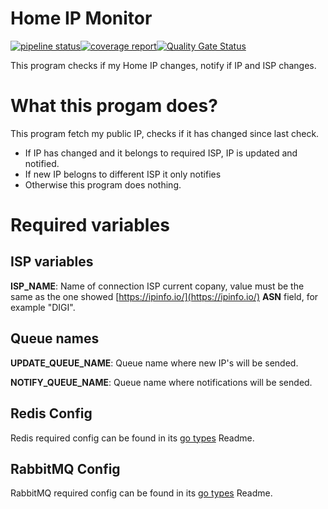 # Home IP Monitor

[![pipeline status](https://git.windmaker.net/a-castellano/home-ip-monitor/badges/master/pipeline.svg)](https://git.windmaker.net/a-castellano/home-ip-monitor/pipelines)[![coverage report](https://git.windmaker.net/a-castellano/home-ip-monitor/badges/master/coverage.svg)](https://a-castellano.gitpages.windmaker.net/home-ip-monitor/coverage.html)[![Quality Gate Status](https://sonarqube.windmaker.net/api/project_badges/measure?project=a-castellano_home-ip-monitor_a0d9946c-4181-4181-af10-e5dac69d0658&metric=alert_status&token=sqb_991ee37d1ea08ee63db5ea610f2a2d9e49fe1430)](https://sonarqube.windmaker.net/dashboard?id=a-castellano_home-ip-monitor_a0d9946c-4181-4181-af10-e5dac69d0658)

This program checks if my Home IP changes, notify if IP and ISP changes.

# What this progam does?

This program fetch my public IP, checks if it has changed since last check.

- If IP has changed and it belongs to required ISP, IP is updated and notified.
- If new IP belogns to different ISP it only notifies
- Otherwise this program does nothing.

# Required variables

## ISP variables

**ISP_NAME**: Name of connection ISP current copany, value must be the same as the one showed [https://ipinfo.io/](https://ipinfo.io/) **ASN** field, for example "DIGI".

## Queue names

**UPDATE_QUEUE_NAME**: Queue name where new IP's will be sended.

**NOTIFY_QUEUE_NAME**: Queue name where notifications will be sended.

## Redis Config

Redis required config can be found in its [go types](https://git.windmaker.net/a-castellano/go-types/-/tree/master/redis?ref_type=heads) Readme.

## RabbitMQ Config

RabbitMQ required config can be found in its [go types](https://git.windmaker.net/a-castellano/go-types/-/tree/master/rabbitmq?ref_type=heads) Readme.

